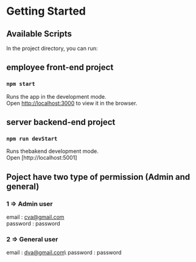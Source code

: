# Getting Started 


## Available Scripts

In the project directory, you can run:

## employee front-end project 

### `npm start`

Runs the app in the development mode.\
Open [http://localhost:3000](http://localhost:3000) to view it in the browser.

## server backend-end project 

### `npm run devStart`

Runs thebakend development mode.\
Open [http://localhost:5001]

## Poject have two type of permission (Admin and general)
### 1 => Admin user 
email : cva@gmail.com\
password : password
### 2 => General user
email : dva@gmail.com\ 
password : password


